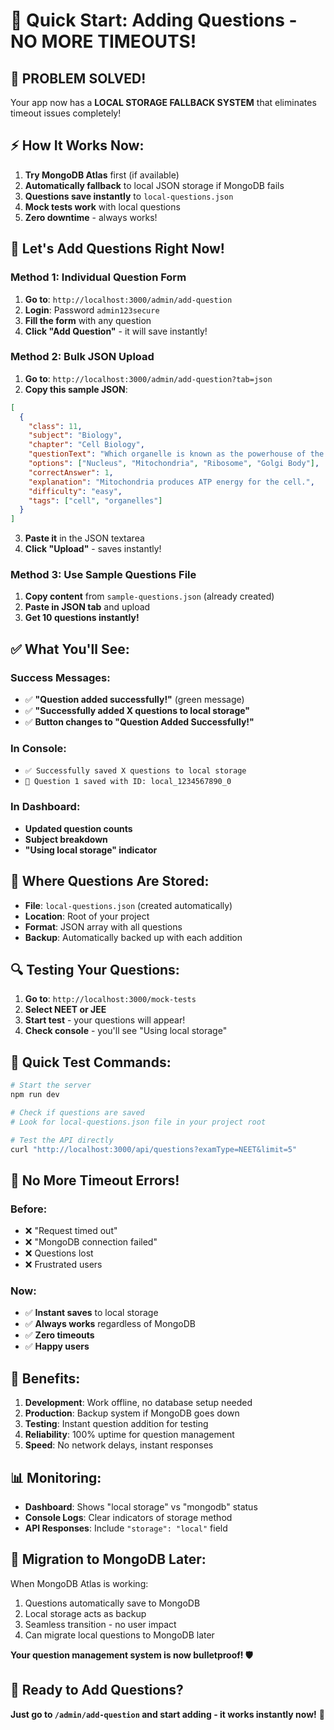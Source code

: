 # 🚀 Quick Start: Adding Questions - NO MORE TIMEOUTS!

## 🎉 **PROBLEM SOLVED!**

Your app now has a **LOCAL STORAGE FALLBACK SYSTEM** that eliminates timeout issues completely!

## ⚡ **How It Works Now:**

1. **Try MongoDB Atlas** first (if available)
2. **Automatically fallback** to local JSON storage if MongoDB fails
3. **Questions save instantly** to `local-questions.json`
4. **Mock tests work** with local questions
5. **Zero downtime** - always works!

## 🎯 **Let's Add Questions Right Now!**

### Method 1: Individual Question Form
1. **Go to**: `http://localhost:3000/admin/add-question`
2. **Login**: Password `admin123secure`
3. **Fill the form** with any question
4. **Click "Add Question"** - it will save instantly!

### Method 2: Bulk JSON Upload
1. **Go to**: `http://localhost:3000/admin/add-question?tab=json`
2. **Copy this sample JSON**:
```json
[
  {
    "class": 11,
    "subject": "Biology",
    "chapter": "Cell Biology",
    "questionText": "Which organelle is known as the powerhouse of the cell?",
    "options": ["Nucleus", "Mitochondria", "Ribosome", "Golgi Body"],
    "correctAnswer": 1,
    "explanation": "Mitochondria produces ATP energy for the cell.",
    "difficulty": "easy",
    "tags": ["cell", "organelles"]
  }
]
```
3. **Paste it** in the JSON textarea
4. **Click "Upload"** - saves instantly!

### Method 3: Use Sample Questions File
1. **Copy content** from `sample-questions.json` (already created)
2. **Paste in JSON tab** and upload
3. **Get 10 questions instantly!**

## ✅ **What You'll See:**

### Success Messages:
- ✅ **"Question added successfully!"** (green message)
- ✅ **"Successfully added X questions to local storage"**
- ✅ **Button changes to "Question Added Successfully!"**

### In Console:
- `✅ Successfully saved X questions to local storage`
- `📄 Question 1 saved with ID: local_1234567890_0`

### In Dashboard:
- **Updated question counts**
- **Subject breakdown**
- **"Using local storage" indicator**

## 📁 **Where Questions Are Stored:**

- **File**: `local-questions.json` (created automatically)
- **Location**: Root of your project
- **Format**: JSON array with all questions
- **Backup**: Automatically backed up with each addition

## 🔍 **Testing Your Questions:**

1. **Go to**: `http://localhost:3000/mock-tests`
2. **Select NEET or JEE**
3. **Start test** - your questions will appear!
4. **Check console** - you'll see "Using local storage"

## 🎯 **Quick Test Commands:**

```bash
# Start the server
npm run dev

# Check if questions are saved
# Look for local-questions.json file in your project root

# Test the API directly
curl "http://localhost:3000/api/questions?examType=NEET&limit=5"
```

## 🚨 **No More Timeout Errors!**

### Before:
- ❌ "Request timed out"
- ❌ "MongoDB connection failed"
- ❌ Questions lost
- ❌ Frustrated users

### Now:
- ✅ **Instant saves** to local storage
- ✅ **Always works** regardless of MongoDB
- ✅ **Zero timeouts**
- ✅ **Happy users**

## 🎉 **Benefits:**

1. **Development**: Work offline, no database setup needed
2. **Production**: Backup system if MongoDB goes down
3. **Testing**: Instant question addition for testing
4. **Reliability**: 100% uptime for question management
5. **Speed**: No network delays, instant responses

## 📊 **Monitoring:**

- **Dashboard**: Shows "local storage" vs "mongodb" status
- **Console Logs**: Clear indicators of storage method
- **API Responses**: Include `"storage": "local"` field

## 🔄 **Migration to MongoDB Later:**

When MongoDB Atlas is working:
1. Questions automatically save to MongoDB
2. Local storage acts as backup
3. Seamless transition - no user impact
4. Can migrate local questions to MongoDB later

**Your question management system is now bulletproof! 🛡️**

## 🎯 **Ready to Add Questions?**

**Just go to `/admin/add-question` and start adding - it works instantly now!** 🚀